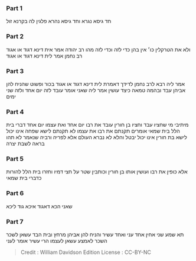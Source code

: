 
### Part 1
חד גיסא נגרא וחד גיסא נהרא פלגין לה בקרנא זול

### Part 2
ולא את הטרקלין כו׳ אין בהן כדי לזה וכדי לזה מהו רב יהודה אמר אית דינא דגוד או אגוד רב נחמן אמר לית דינא דגוד או אגוד

### Part 3
אמר ליה רבא לרב נחמן לדידך דאמרת לית דינא דגוד או אגוד בכור ופשוט שהניח להן אביהן עבד ובהמה טמאה כיצד עושין אמר ליה שאני אומר עובד לזה יום אחד ולזה שני ימים

### Part 4
מיתיבי מי שחציו עבד וחציו בן חורין עובד את רבו יום אחד ואת עצמו יום אחד דברי בית הלל בית שמאי אומרים תקנתם את רבו את עצמו לא תקנתם לישא שפחה אינו יכול לישא בת חורין אינו יכול יבטל והלא לא נברא העולם אלא לפריה ורביה שנאמר לא תהו בראה לשבת יצרה

### Part 5
אלא כופין את רבו ועושין אותו בן חורין וכותבין שטר על חצי דמיו וחזרו בית הלל להורות כדברי בית שמאי

### Part 6
שאני הכא דאגוד איכא גוד ליכא

### Part 7
תא שמע שני אחין אחד עני ואחד עשיר והניח להן אביהן מרחץ ובית הבד עשאן לשכר השכר לאמצע עשאן לעצמו הרי עשיר אומר לעני

>Credit : William Davidson Edition
>License : CC-BY-NC